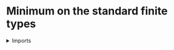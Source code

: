 #  Minimum on the standard finite types

<details><summary>Imports</summary>
```agda
module elementary-number-theory.minimum-standard-finite-types where

open import elementary-number-theory.inequality-standard-finite-types
open import elementary-number-theory.natural-numbers

open import foundation.dependent-pair-types
open import foundation.coproduct-types
open import foundation.unit-type

open import order-theory.greatest-lower-bounds-posets

open import univalent-combinatorics.standard-finite-types
```
</details>

## Idea

We define the operation of minimum (greatest lower bound) for the standard finite types.

## Definition

```agda
min-Fin : (k : ℕ) → Fin k → Fin k → Fin k
min-Fin (succ-ℕ k) (inl x) (inl y) = inl (min-Fin k x y)
min-Fin (succ-ℕ k) (inl x) (inr _) = inl x
min-Fin (succ-ℕ k) (inr _) (inl x) = inl x
min-Fin (succ-ℕ k) (inr _) (inr _) = inr star

min-Fin-Fin : (n k : ℕ) → (Fin (succ-ℕ n) → Fin k) → Fin k
min-Fin-Fin zero-ℕ k f     = f (inr star)
min-Fin-Fin (succ-ℕ n) k f = min-Fin k (f (inr star)) (min-Fin-Fin n k (λ k → f (inl k)))
```

## Properties

### Minimum is a greatest lower bound

We prove that `min-Fin` is a greatest lower bound of its two arguments by showing that `min(m,n) ≤ x` is equivalent to `(m ≤ x) ∧ (n ≤ x)`, in components. By reflexivity of `≤`, we compute that `min(m,n) ≤ m` (and correspondingly for `n`).

```agda
leq-min-Fin :
  (k : ℕ) (l m n : Fin k) →
  leq-Fin k l m → leq-Fin k l n → leq-Fin k l (min-Fin k m n)
leq-min-Fin (succ-ℕ k) (inl x) (inl y) (inl z) p q = leq-min-Fin k x y z p q
leq-min-Fin (succ-ℕ k) (inl x) (inl y) (inr z) p q = p
leq-min-Fin (succ-ℕ k) (inl x) (inr y) (inl z) p q = q
leq-min-Fin (succ-ℕ k) (inl x) (inr y) (inr z) p q = star
leq-min-Fin (succ-ℕ k) (inr x) (inr y) (inr z) p q = star

leq-left-leq-min-Fin :
  (k : ℕ) (l m n : Fin k) → leq-Fin k l (min-Fin k m n) → leq-Fin k l m
leq-left-leq-min-Fin (succ-ℕ k) (inl x) (inl y) (inl z) p = leq-left-leq-min-Fin k x y z p
leq-left-leq-min-Fin (succ-ℕ k) (inl x) (inl y) (inr _) p = p
leq-left-leq-min-Fin (succ-ℕ k) (inl x) (inr _) (inl _) p = star
leq-left-leq-min-Fin (succ-ℕ k) (inl x) (inr _) (inr _) p = star
leq-left-leq-min-Fin (succ-ℕ k) (inr _) (inl y) (inr _) p = p
leq-left-leq-min-Fin (succ-ℕ k) (inr _) (inr _) (inl _) p = star
leq-left-leq-min-Fin (succ-ℕ k) (inr _) (inr _) (inr _) p = star

leq-right-leq-min-Fin :
  (k : ℕ) (l m n : Fin k) → leq-Fin k l (min-Fin k m n) → leq-Fin k l n
leq-right-leq-min-Fin (succ-ℕ k) (inl x) (inl x₁) (inl x₂) p = leq-right-leq-min-Fin k x x₁ x₂ p
leq-right-leq-min-Fin (succ-ℕ k) (inl x) (inl x₁) (inr x₂) p = star
leq-right-leq-min-Fin (succ-ℕ k) (inl x) (inr x₁) (inl x₂) p = p
leq-right-leq-min-Fin (succ-ℕ k) (inl x) (inr x₁) (inr x₂) p = star
leq-right-leq-min-Fin (succ-ℕ k) (inr x) (inr x₁) (inr x₂) p = star
leq-right-leq-min-Fin (succ-ℕ k) (inr x) (inl x₁) (inl x₂) p = p
leq-right-leq-min-Fin (succ-ℕ k) (inr x) (inr x₁) (inl x₂) p = p

is-greatest-lower-bound-min-Fin :
  (k : ℕ) (l m : Fin k)
  → is-greatest-binary-lower-bound-Poset (fin-Poset k) l m (min-Fin k l m)
pr1 (pr1 (is-greatest-lower-bound-min-Fin k l m)) =
  leq-left-leq-min-Fin k (min-Fin k l m) l m (refl-leq-Fin k (min-Fin k l m))
pr2 (pr1 (is-greatest-lower-bound-min-Fin k l m)) =
  leq-right-leq-min-Fin k (min-Fin k l m) l m (refl-leq-Fin k (min-Fin k l m))
pr2 (is-greatest-lower-bound-min-Fin k l m) x (pair H K) = leq-min-Fin k x l m H K
```
